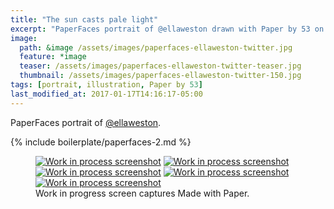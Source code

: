 ```yaml
---
title: "The sun casts pale light"
excerpt: "PaperFaces portrait of @ellaweston drawn with Paper by 53 on an iPad."
image: 
  path: &image /assets/images/paperfaces-ellaweston-twitter.jpg 
  feature: *image
  teaser: /assets/images/paperfaces-ellaweston-twitter-teaser.jpg
  thumbnail: /assets/images/paperfaces-ellaweston-twitter-150.jpg
tags: [portrait, illustration, Paper by 53]
last_modified_at: 2017-01-17T14:16:17-05:00
---
```


PaperFaces portrait of [@ellaweston](https://twitter.com/ellaweston).

{% include boilerplate/paperfaces-2.md %}

<figure class="third">
	<a href="/assets/images/paperfaces-ellaweston-process-1-lg.jpg"><img src="/assets/images/paperfaces-ellaweston-process-1-600.jpg" alt="Work in process screenshot"></a>
	<a href="/assets/images/paperfaces-ellaweston-process-2-lg.jpg"><img src="/assets/images/paperfaces-ellaweston-process-2-600.jpg" alt="Work in process screenshot"></a>
	<a href="/assets/images/paperfaces-ellaweston-process-3-lg.jpg"><img src="/assets/images/paperfaces-ellaweston-process-3-600.jpg" alt="Work in process screenshot"></a>
	<a href="/assets/images/paperfaces-ellaweston-process-4-lg.jpg"><img src="/assets/images/paperfaces-ellaweston-process-4-600.jpg" alt="Work in process screenshot"></a>
	<a href="/assets/images/paperfaces-ellaweston-process-5-lg.jpg"><img src="/assets/images/paperfaces-ellaweston-process-5-600.jpg" alt="Work in process screenshot"></a>
	<figcaption>Work in progress screen captures Made with Paper.</figcaption>
</figure>
